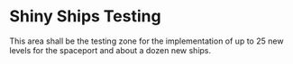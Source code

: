 # Shiny Ships Testing

This area shall be the testing zone for the implementation of up to 25 new levels for the spaceport and about a dozen new ships.
